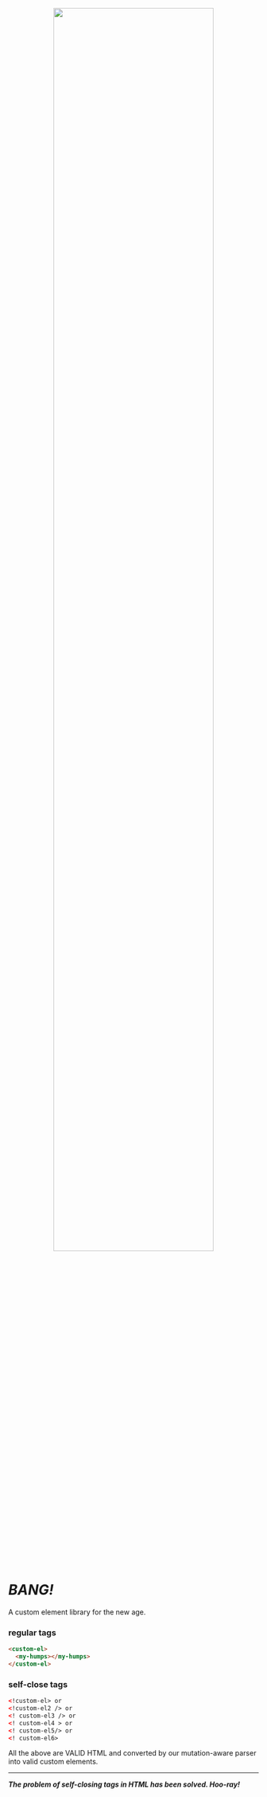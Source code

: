 <p align=center>
  <img width=80% src=https://github.com/i5ik/bang/raw/main/.github/BANG!%20logo%20mediumseagreen-mincream.png>
</p>

# *BANG!*

A custom element library for the new age.

### regular tags

```html
<custom-el>
  <my-humps></my-humps>
</custom-el>
```

### self-close tags

```html
<!custom-el> or
<!custom-el2 /> or
<! custom-el3 /> or
<! custom-el4 > or
<! custom-el5/> or
<! custom-el6>
```

All the above are VALID HTML and converted by our mutation-aware parser into valid custom elements.

------

***The problem of self-closing tags in HTML has been solved. Hoo-ray!***
